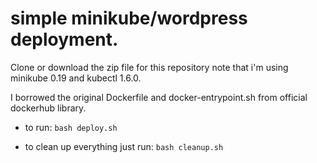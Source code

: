 # simple minikube/wordpress deployment.

Clone or download the zip file for this repository 
note that i'm using minikube 0.19 and kubectl 1.6.0.

I borrowed the original Dockerfile and docker-entrypoint.sh from official dockerhub library.


* to run: 
```bash deploy.sh ```

* to clean up everything just run: 
``` bash cleanup.sh ```

